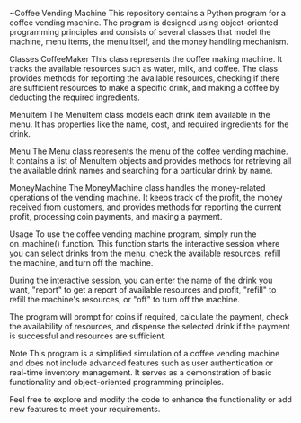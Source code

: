 ~Coffee Vending Machine
This repository contains a Python program for a coffee vending machine. The program is designed using object-oriented programming principles and consists of several classes that model the machine, menu items, the menu itself, and the money handling mechanism.

Classes
CoffeeMaker
This class represents the coffee making machine. It tracks the available resources such as water, milk, and coffee. The class provides methods for reporting the available resources, checking if there are sufficient resources to make a specific drink, and making a coffee by deducting the required ingredients.

MenuItem
The MenuItem class models each drink item available in the menu. It has properties like the name, cost, and required ingredients for the drink.

Menu
The Menu class represents the menu of the coffee vending machine. It contains a list of MenuItem objects and provides methods for retrieving all the available drink names and searching for a particular drink by name.

MoneyMachine
The MoneyMachine class handles the money-related operations of the vending machine. It keeps track of the profit, the money received from customers, and provides methods for reporting the current profit, processing coin payments, and making a payment.

Usage
To use the coffee vending machine program, simply run the on_machine() function. This function starts the interactive session where you can select drinks from the menu, check the available resources, refill the machine, and turn off the machine.

During the interactive session, you can enter the name of the drink you want, "report" to get a report of available resources and profit, "refill" to refill the machine's resources, or "off" to turn off the machine.

The program will prompt for coins if required, calculate the payment, check the availability of resources, and dispense the selected drink if the payment is successful and resources are sufficient.

Note
This program is a simplified simulation of a coffee vending machine and does not include advanced features such as user authentication or real-time inventory management. It serves as a demonstration of basic functionality and object-oriented programming principles.

Feel free to explore and modify the code to enhance the functionality or add new features to meet your requirements.
